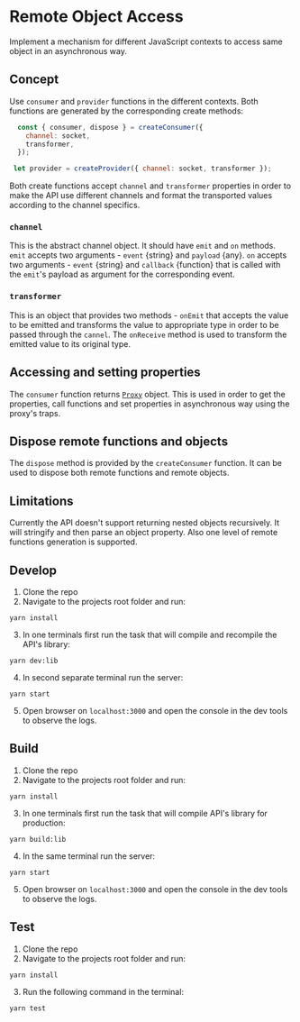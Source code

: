 # Remote Object Access
Implement a mechanism for different JavaScript contexts to access same object in an asynchronous way.

## Concept

Use `consumer` and `provider` functions in the different contexts. Both functions are generated by the corresponding create methods:

```js
  const { consumer, dispose } = createConsumer({
    channel: socket,
    transformer,
  });
```
```js
 let provider = createProvider({ channel: socket, transformer });
```

Both create functions accept `channel` and `transformer` properties in order to make the API use different channels and format the transported values according to the channel specifics.

### `channel`
This is the abstract channel object. It should have `emit` and `on` methods. `emit` accepts two arguments - `event` {string} and `payload` {any}. `on` accepts two arguments - `event` {string} and `callback` {function} that is called with the `emit`'s payload as argument for the corresponding event.

### `transformer`
This is an object that provides two methods - `onEmit` that accepts the value to be emitted and transforms the value to appropriate type in order to be passed through the `cannel`. The `onReceive` method is used to transform the emitted value to its original type.

## Accessing and setting properties
The `consumer` function returns [`Proxy`](https://developer.mozilla.org/en-US/docs/Web/JavaScript/Reference/Global_Objects/Proxy) object. This is used in order to get the properties, call functions and set properties in asynchronous way using the proxy's traps.

## Dispose remote functions and objects
The `dispose` method is provided by the `createConsumer` function. It can be used to dispose both remote functions and remote objects.

## Limitations
Currently the API doesn't support returning nested objects recursively. It will stringify and then parse an object property. Also one level of remote functions generation is supported. 

## Develop
1. Clone the repo
2. Navigate to the projects root folder and run:
```
yarn install
```
3. In one terminals first run the task that will compile and recompile the API's library:
```
yarn dev:lib
```
4. In second separate terminal run the server:
```
yarn start
```
5. Open browser on `localhost:3000` and open the console in the dev tools to observe the logs.

## Build
1. Clone the repo
2. Navigate to the projects root folder and run:
```
yarn install
```
3. In one terminals first run the task that will compile API's library for production:
```
yarn build:lib
```
4. In the same terminal run the server:
```
yarn start
```
5. Open browser on `localhost:3000` and open the console in the dev tools to observe the logs.


## Test
1. Clone the repo
2. Navigate to the projects root folder and run:
```
yarn install
```
3. Run the following command in the terminal:
```
yarn test
```